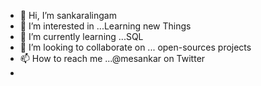 - 👋 Hi, I’m sankaralingam
- 👀 I’m interested in ...Learning new Things  
- 🌱 I’m currently learning ...SQL    
- 💞️ I’m looking to collaborate on ... open-sources projects  
- 📫 How to reach me ...@mesankar on Twitter
- 

<!---
sankaralingam96/sankaralingam96 is a ✨ special ✨ repository because its `README.md` (this file) appears on your GitHub profile.
You can click the Preview link to take a look at your changes.
--->
